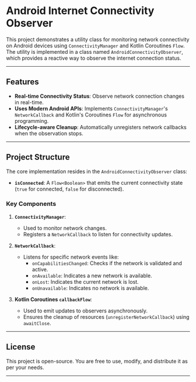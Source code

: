 # Android Internet Connectivity Observer

This project demonstrates a utility class for monitoring network connectivity on Android devices using `ConnectivityManager` and Kotlin Coroutines `Flow`. The utility is implemented in a class named `AndroidConnectivityObserver`, which provides a reactive way to observe the internet connection status.

---

## Features

- **Real-time Connectivity Status**: Observe network connection changes in real-time.
- **Uses Modern Android APIs**: Implements `ConnectivityManager`'s `NetworkCallback` and Kotlin's Coroutines `Flow` for asynchronous programming.
- **Lifecycle-aware Cleanup**: Automatically unregisters network callbacks when the observation stops.

---

## Project Structure

The core implementation resides in the `AndroidConnectivityObserver` class:

- **`isConnected`**: A `Flow<Boolean>` that emits the current connectivity state (`true` for connected, `false` for disconnected).

### Key Components

1. **`ConnectivityManager`**:
   - Used to monitor network changes.
   - Registers a `NetworkCallback` to listen for connectivity updates.

2. **`NetworkCallback`**:
   - Listens for specific network events like:
     - `onCapabilitiesChanged`: Checks if the network is validated and active.
     - `onAvailable`: Indicates a new network is available.
     - `onLost`: Indicates the current network is lost.
     - `onUnavailable`: Indicates no network is available.

3. **Kotlin Coroutines `callbackFlow`**:
   - Used to emit updates to observers asynchronously.
   - Ensures the cleanup of resources (`unregisterNetworkCallback`) using `awaitClose`.

---

## License
This project is open-source. You are free to use, modify, and distribute it as per your needs.

---
